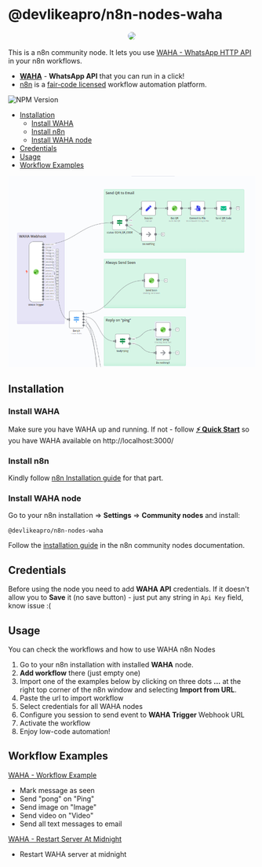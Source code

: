 # @devlikeapro/n8n-nodes-waha
<p align="center">
  <img src="https://github.com/devlikeapro/n8n-nodes-waha/blob/master/WAHA+n8n.png?raw=true" style='border-radius: 50%' width='400'/>
</p>

This is a n8n community node. 
It lets you use [WAHA - WhatsApp HTTP API](https://waha.devlike.pro) in your n8n workflows.

- [**WAHA**](https://waha.devlike.pro) - **WhatsApp API** that you can run in a click!
- [n8n](https://n8n.io/) is a [fair-code licensed](https://docs.n8n.io/reference/license/) workflow automation platform.

![NPM Version](https://img.shields.io/npm/v/%40devlikeapro%2Fn8n-nodes-waha)

- [Installation](#installation)
  - [Install WAHA](#install-waha)
  - [Install n8n](#install-n8n)
  - [Install WAHA node](#install-waha-node)
- [Credentials](#credentials)
- [Usage](#usage)
- [Workflow Examples](#workflow-examples)

![WAHA Workflow Example Screenshot](./waha-n8n-workflow-example.png)

## Installation

### Install WAHA
Make sure you have WAHA up and running. If not - follow 
[**⚡ Quick Start**](https://waha.devlike.pro/docs/overview/quick-start/)
so you have WAHA available on http://localhost:3000/

### Install n8n
Kindly follow [n8n Installation guide](https://docs.n8n.io/hosting/installation/docker/#starting-n8n) for that part.


### Install WAHA node
Go to your n8n installation => **Settings** => **Community nodes** and install:

```
@devlikeapro/n8n-nodes-waha
```

Follow the [installation guide](https://docs.n8n.io/integrations/community-nodes/installation/) in the n8n community nodes documentation.

## Credentials

Before using the node you need to add **WAHA API** credentials. 
If it doesn't allow you to **Save** it (no save button) - just put any string in `Api Key` field, know issue :(

## Usage
You can check the workflows and how to use WAHA n8n Nodes
1. Go to your n8n installation with installed **WAHA** node.
2. **Add workflow** there (just empty one)
3. Import one of the examples below by clicking on three dots **...** at the right top corner 
of the n8n window and selecting **Import from URL**.
4. Paste the url to import workflow
5. Select credentials for all WAHA nodes
6. Configure you session to send event to **WAHA Trigger** Webhook URL
7. Activate the workflow
8. Enjoy low-code automation!


## Workflow Examples
[WAHA - Workflow Example](https://raw.githubusercontent.com/devlikeapro/n8n-nodes-waha/master/n8n-workflows/WAHA___Workflow_Examples.json) 
- Mark message as seen
- Send "pong" on "Ping"
- Send image on "Image"
- Send video on "Video"
- Send all text messages to email

[WAHA - Restart Server At Midnight](https://raw.githubusercontent.com/devlikeapro/n8n-nodes-waha/master/n8n-workflows/WAHA___Restart_Server_At_Midnight.json)
- Restart WAHA server at midnight


